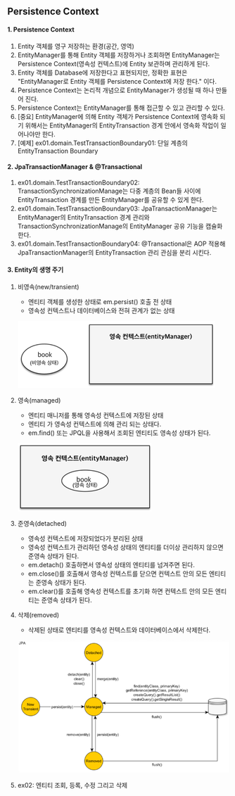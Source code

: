 ## Persistence Context

#### 1. Persistence Context

1. Entity 객체를 영구 저장하는 환경(공간, 영역)
2. EntityManager를 통해 Entity 객체를 저장하거나 조회하면 EntityManager는 Persistence Context(영속성 컨텍스트)에 Entity 보관하며 관리하게 된다.
3. Entity 객체를 Database에 저장한다고 표현되지만, 정확한 표현은 "EntityManager로 Entity 객체를 Persistence Context에 저장 한다." 이다.
4. Persistence Context는 논리적 개념으로 EntityManager가 생성될 때 하나 만들어 진다.
5. Persistence Context는 EntityManager를 통해 접근할 수 있고 관리할 수 있다.
6. [중요] EntityManager에 의해 Entity 객체가 Persistence Context에 영속화 되기 위해서는 EntityManager의 EntityTransaction 경계 안에서 영속화 작업이
   일어나야만 한다.
7. [예제] ex01.domain.TestTransactionBoundary01: 단일 계층의 EntityTransaction Boundary

#### 2. JpaTransactionManager & @Transactional

1. ex01.domain.TestTransactionBoundary02: TransactionSynchronizationManage는 다중 계층의 Bean들 사이에 EntityTransaction 경계를 만든
   EntityManager를 공유할 수 있게 한다.
2. ex01.domain.TestTransactionBoundary03: JpaTransactionManager는 EntityManager의 EntityTransaction 경계 관리와
   TransactionSynchronizationManage의 EntityManager 공유 기능을 캡슐화 한다.
3. ex01.domain.TestTransactionBoundary04: @Transactional은 AOP 적용해 JpaTransactionManager의 EntityTransaction 관리 관심을 분리
   시킨다.

#### 3. Entity의 생명 주기

1. 비영속(new/transient)
    - 엔티티 객체를 생성한 상태로 em.persist() 호출 전 상태
    - 영속성 컨텍스트나 데이터베이스와 전혀 관계가 없는 상태

   ![img02.png](_resources/img02.png)

2. 영속(managed)
    - 엔티티 매니저를 통해 영속성 컨텍스트에 저장된 상태
    - 엔티티 가 영속성 컨텍스트에 의해 관리 되는 상태다.
    - em.find() 또는 JPQL을 사용해서 조회된 엔티티도 영속성 상태가 된다.

   ![img03.png](_resources/img03.png)

3. 준영속(detached)
    - 영속성 컨텍스트에 저장되었다가 분리된 상태
    - 영속성 컨텍스트가 관리하던 영속성 상태의 엔티티를 더이상 관리하지 않으면 준영속 상태가 된다.
    - em.detach() 호출하면서 영속성 상태의 엔티티를 넘겨주면 된다.
    - em.close()를 호출해서 영속성 컨텍스트를 닫으면 컨텍스트 안의 모든 엔티티는 준영속 상태가 된다.
    - em.clear()를 호출해 영속성 컨텍스트를 초기화 하면 컨텍스트 안의 모든 엔티티는 준영속 상태가 된다.

4. 삭제(removed)
    - 삭제된 상태로 엔티티를 영속성 컨텍스트와 데이터베이스에서 삭제한다.

   ![img01.png](./_resources/img01.png)

5. ex02: 엔티티 조회, 등록, 수정 그리고 삭제

